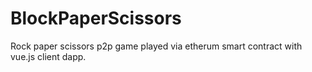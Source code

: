 # BlockPaperScissors
Rock paper scissors p2p game played via etherum smart contract with vue.js client dapp.
